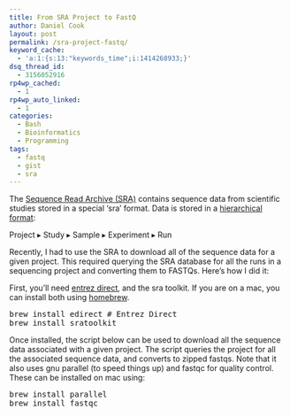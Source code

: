 ```yaml
---
title: From SRA Project to FastQ
author: Daniel Cook
layout: post
permalink: /sra-project-fastq/
keyword_cache:
  - 'a:1:{s:13:"keywords_time";i:1414268933;}'
dsq_thread_id:
  - 3156052916
rp4wp_cached:
  - 1
rp4wp_auto_linked:
  - 1
categories:
  - Bash
  - Bioinformatics
  - Programming
tags:
  - fastq
  - gist
  - sra
---
```

The [Sequence Read Archive (SRA)][1] contains sequence data from scientific studies stored in a special &#8216;sra&#8217; format. Data is stored in a [hierarchical format][2]:

Project ▸ Study ▸ Sample ▸ Experiment ▸ Run

Recently, I had to use the SRA to download all of the sequence data for a given project. This required querying the SRA database for all the runs in a sequencing project and converting them to FASTQs. Here&#8217;s how I did it:

First, you&#8217;ll need [entrez direct][3], and the sra toolkit. If you are on a mac, you can install both using [homebrew][4].

<pre>brew install edirect # Entrez Direct
brew install sratoolkit</pre>

Once installed, the script below can be used to download all the sequence data associated with a given project. The script queries the project for all the associated sequence data, and converts to zipped fastqs. Note that it also uses gnu parallel (to speed things up) and fastqc for quality control. These can be installed on mac using:

<pre>brew install parallel
brew install fastqc</pre>

 [1]: http://www.ncbi.nlm.nih.gov/sra
 [2]: http://www.ncbi.nlm.nih.gov/Traces/sra/?cmd=show&f=sra_sub_expl&view=get_started
 [3]: http://www.ncbi.nlm.nih.gov/books/NBK179288/
 [4]: homebrew.sh